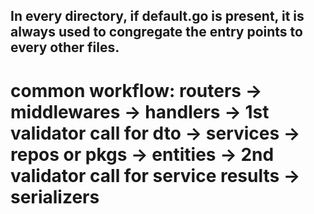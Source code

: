 ## In every directory, if default.go is present, it is always used to congregate the entry points to every other files. 

# common workflow: routers -> middlewares -> handlers -> 1st validator call for dto -> services -> repos or pkgs -> entities -> 2nd validator call for service results -> serializers